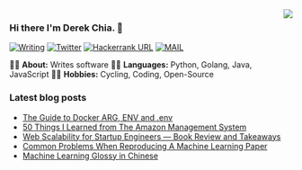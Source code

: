 <img align='right' src="https://github-readme-stats.vercel.app/api?username=derekchia&show_icons=true">

### Hi there I'm Derek Chia. 👋

[![Writing](https://img.shields.io/twitter/url?color=%23FBBC05&label=BLOG&logo=ghost&logoColor=white&style=flat-square&url=https%3A%2F%2Fderekchia.com%2F)](https://derekchia.com/)
[![Twitter](https://img.shields.io/twitter/url?color=%230077E6&label=Twitter&logo=twitter&logoColor=white&style=flat-square&url=https%3A%2F%2Ftwitter%2Fderekchia)](https://twitter.com/DerekChia/)
[![Hackerrank URL](https://img.shields.io/twitter/url?color=green&label=HackerRank&logo=hackerrank&logoColor=white&style=flat-square&url=https%3A%2F%2Fwww.hackerrank.com%2Fderek43)](https://www.hackerrank.com/derek43)
[![MAIL](https://img.shields.io/static/v1?label=MAIL&message=%20&color=%23F91310&logo=gmail&style=flat-square&logoColor=white)](mailto:derek@derekchia.com)

👨‍🎓 **About:** Writes software
👨‍💻 **Languages:** Python, Golang, Java, JavaScript
🚴‍♀️ **Hobbies:** Cycling, Coding, Open-Source

<!-- https://github.com/kautukkundan/Awesome-Profile-README-templates -->

### Latest blog posts

<!-- BLOG-POST-LIST:START -->

- [The Guide to Docker ARG, ENV and .env](https://derekchia.com/the-guide-to-docker-arg-env-and-env/)
- [50 Things I Learned from The Amazon Management System](https://derekchia.com/50-things-i-learned-from-the-amazon-management-system/)
- [Web Scalability for Startup Engineers — Book Review and Takeaways](https://derekchia.com/web-scalability-for-startup-engineers-book-review-and-takeaways/)
- [Common Problems When Reproducing A Machine Learning Paper](https://derekchia.com/common-problems-when-reproducing-a-machine-learning-paper/)
- [Machine Learning Glossy in Chinese](https://derekchia.com/machine-learning-glossy-in-chinese/)
<!-- BLOG-POST-LIST:END -->

<!-- ![Metrics](/github-metrics.svg) -->
